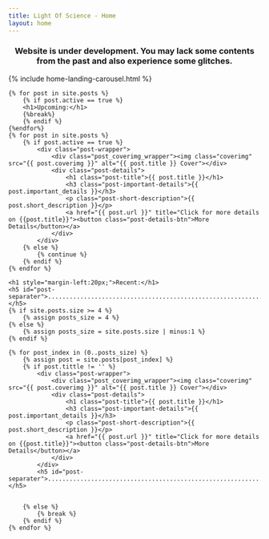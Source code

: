 ```yaml
---
title: Light Of Science - Home
layout: home
---
```

<h3 style="text-align: center;">Website is under development. You may lack some contents from the past and also experience some glitches.</h3>
 {% include home-landing-carousel.html %}

<div id="posts-container">

    {% for post in site.posts %}
        {% if post.active == true %}
        <h1>Upcoming:</h1>
        {%break%}
        {% endif %}
    {%endfor%}
    {% for post in site.posts %}
        {% if post.active == true %}
            <div class="post-wrapper">
                <div class="post_coverimg_wrapper"><img class="coverimg" src="{{ post.coverimg }}" alt="{{ post.title }} Cover"></div>
                <div class="post-details">
                    <h1 class="post-title">{{ post.title }}</h1>
                    <h3 class="post-important-details">{{ post.important_details }}</h3>
                    <p class="post-short-description">{{ post.short_description }}</p>
                    <a href="{{ post.url }}" title="Click for more details on {{post.title}}"><button class="post-details-btn">More Details</button></a>
                </div>
            </div>
        {% else %}
            {% continue %}
        {% endif %}
    {% endfor %}

    <h1 style="margin-left:20px;">Recent:</h1>
    <h5 id="post-separater">.....................................................................................</h5>
    {% if site.posts.size >= 4 %}
        {% assign posts_size = 4 %}
    {% else %}
        {% assign posts_size = site.posts.size | minus:1 %}
    {% endif %}

    {% for post_index in (0..posts_size) %}
        {% assign post = site.posts[post_index] %}
        {% if post.tittle != '' %}
            <div class="post-wrapper">
                <div class="post_coverimg_wrapper"><img class="coverimg" src="{{ post.coverimg }}" alt="{{ post.title }} Cover"></div>
                <div class="post-details">
                    <h1 class="post-title">{{ post.title }}</h1>
                    <h3 class="post-important-details">{{ post.important_details }}</h3>
                    <p class="post-short-description">{{ post.short_description }}</p>
                    <a href="{{ post.url }}" title="Click for more details on {{post.title}}"><button class="post-details-btn">More Details</button></a>
                </div>
            </div>
            <h5 id="post-separater">.....................................................................................</h5>

            
        {% else %}
            {% break %}
        {% endif %}
    {% endfor %} 
</div>